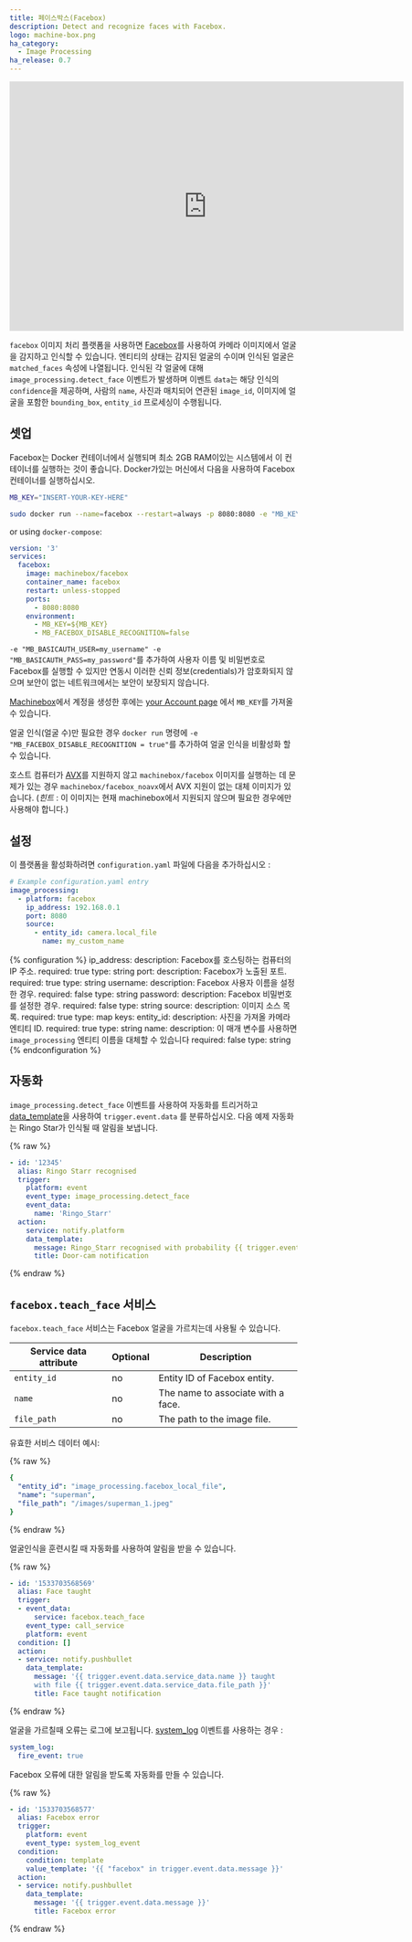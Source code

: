 ```yaml
---
title: 페이스박스(Facebox)
description: Detect and recognize faces with Facebox.
logo: machine-box.png
ha_category:
  - Image Processing
ha_release: 0.7
---
```


<iframe width="690" height="437" src="https://www.youtube.com/embed/k7u97Pm2tT4" frameborder="0" allow="accelerometer; autoplay; encrypted-media; gyroscope; picture-in-picture" allowfullscreen></iframe>

`facebox` 이미지 처리 플랫폼을 사용하면 [Facebox](https://machinebox.io/docs/facebox)를 사용하여 카메라 이미지에서 얼굴을 감지하고 인식할 수 있습니다. 엔티티의 상태는 감지된 얼굴의 수이며 인식된 얼굴은 `matched_faces` 속성에 나열됩니다. 인식된 각 얼굴에 대해 `image_processing.detect_face` 이벤트가 발생하며 이벤트 `data`는 해당 인식의 `confidence`을 제공하며, 사람의 `name`, 사진과 매치되어 연관된 `image_id`, 이미지에 얼굴을 포함한 `bounding_box`, `entity_id` 프로세싱이 수행됩니다.  

## 셋업

Facebox는 Docker 컨테이너에서 실행되며 최소 2GB RAM이있는 시스템에서 이 컨테이너를 실행하는 것이 좋습니다.  Docker가있는 머신에서 다음을 사용하여 Facebox 컨테이너를 실행하십시오.

```bash
MB_KEY="INSERT-YOUR-KEY-HERE"

sudo docker run --name=facebox --restart=always -p 8080:8080 -e "MB_KEY=$MB_KEY"  machinebox/facebox
```

or using `docker-compose`:

```yaml
version: '3'
services:
  facebox:
    image: machinebox/facebox
    container_name: facebox
    restart: unless-stopped
    ports:
      - 8080:8080
    environment:
      - MB_KEY=${MB_KEY}
      - MB_FACEBOX_DISABLE_RECOGNITION=false
```

`-e "MB_BASICAUTH_USER=my_username" -e "MB_BASICAUTH_PASS=my_password"`를 추가하여 사용자 이름 및 비밀번호로 Facebox를 실행할 수 있지만 연동시 이러한 신뢰 정보(credentials)가 암호화되지 않으며 보안이 없는 네트워크에서는 보안이 보장되지 않습니다.

[Machinebox](https://machinebox.io/account)에서 계정을 생성한 후에는 [your Account page](https://developer.veritone.com/machinebox/overview) 에서 `MB_KEY`를 가져올 수 있습니다.

얼굴 인식(얼굴 수)만 필요한 경우 `docker run` 명령에 `-e "MB_FACEBOX_DISABLE_RECOGNITION = true"`를 추가하여 얼굴 인식을 비활성화 할 수 있습니다.

호스트 컴퓨터가 [AVX](https://en.wikipedia.org/wiki/Advanced_Vector_Extensions)를 지원하지 않고 `machinebox/facebox` 이미지를 실행하는 데 문제가 있는 경우 `machinebox/facebox_noavx`에서 AVX 지원이 없는 대체 이미지가 있습니다. (*힌트* : 이 이미지는 현재 machinebox에서 지원되지 않으며 필요한 경우에만 사용해야 합니다.)

## 설정

이 플랫폼을 활성화하려면 `configuration.yaml` 파일에 다음을 추가하십시오 :

```yaml
# Example configuration.yaml entry
image_processing:
  - platform: facebox
    ip_address: 192.168.0.1
    port: 8080
    source:
      - entity_id: camera.local_file
        name: my_custom_name
```

{% configuration %}
ip_address:
  description: Facebox를 호스팅하는 컴퓨터의 IP 주소.
  required: true
  type: string
port:
  description: Facebox가 노출된 포트.
  required: true
  type: string
username:
  description: Facebox 사용자 이름을 설정한 경우.
  required: false
  type: string
password:
  description: Facebox 비밀번호를 설정한 경우.
  required: false
  type: string
source:
  description: 이미지 소스 목록.
  required: true
  type: map
  keys:
    entity_id:
      description: 사진을 가져올 카메라 엔티티 ID.
      required: true
      type: string
    name:
      description: 이 매개 변수를 사용하면 `image_processing` 엔티티 이름을 대체할 수 있습니다 
      required: false
      type: string
{% endconfiguration %}

## 자동화

`image_processing.detect_face` 이벤트를 사용하여 자동화를 트리거하고 [data_template](/docs/automation/templating/)을 사용하여 `trigger.event.data` 를 분류하십시오. 다음 예제 자동화는 Ringo Star가 인식될 때 알림을 보냅니다.

{% raw %}
```yaml
- id: '12345'
  alias: Ringo Starr recognised
  trigger:
    platform: event
    event_type: image_processing.detect_face
    event_data:
      name: 'Ringo_Starr'
  action:
    service: notify.platform
    data_template:
      message: Ringo_Starr recognised with probability {{ trigger.event.data.confidence }}
      title: Door-cam notification
```
{% endraw %}

## `facebox.teach_face` 서비스

`facebox.teach_face` 서비스는 Facebox 얼굴을 가르치는데 사용될 수 있습니다.

| Service data attribute | Optional | Description |
| ---------------------- | -------- | ----------- |
| `entity_id` | no | Entity ID of Facebox entity.
| `name` | no | The name to associate with a face.
| `file_path` | no | The path to the image file.

유효한 서비스 데이터 예시:

{% raw %}
```yaml
{
  "entity_id": "image_processing.facebox_local_file",
  "name": "superman",
  "file_path": "/images/superman_1.jpeg"
}
```
{% endraw %}

얼굴인식을 훈련시킬 때 자동화를 사용하여 알림을 받을 수 있습니다.

{% raw %}
```yaml
- id: '1533703568569'
  alias: Face taught
  trigger:
  - event_data:
      service: facebox.teach_face
    event_type: call_service
    platform: event
  condition: []
  action:
  - service: notify.pushbullet
    data_template:
      message: '{{ trigger.event.data.service_data.name }} taught
      with file {{ trigger.event.data.service_data.file_path }}'
      title: Face taught notification
```
{% endraw %}

얼굴을 가르칠때 오류는 로그에 보고됩니다. [system_log](/integrations/system_log/) 이벤트를 사용하는 경우 :

```yaml
system_log:
  fire_event: true
```

Facebox 오류에 대한 알림을 받도록 자동화를 만들 수 있습니다.

{% raw %}
```yaml
- id: '1533703568577'
  alias: Facebox error
  trigger:
    platform: event
    event_type: system_log_event
  condition:
    condition: template
    value_template: '{{ "facebox" in trigger.event.data.message }}'
  action:
  - service: notify.pushbullet
    data_template:
      message: '{{ trigger.event.data.message }}'
      title: Facebox error
```
{% endraw %}
